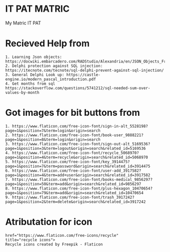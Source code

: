 # IT PAT MATRIC
 My Matric IT PAT

# Recieved Help from
    1. Learning Json objects: https://docwiki.embarcadero.com/RADStudio/Alexandria/en/JSON_Objects_Framework
    2. Delphi protection against SQL injection: https://itecnote.com/tecnote/sql-delphi-prevent-against-sql-injection/ 
    3. General Delphi Look up: https://castle-engine.io/modern_pascal_introduction.pdf
    4. Get months from sql https://stackoverflow.com/questions/5741212/sql-needed-sum-over-values-by-month

# Got images for bit buttons from
    1. https://www.flaticon.com/free-icon-font/sign-in-alt_5528198?page=1&position=7&term=login&origin=search
    2. https://www.flaticon.com/free-icon-font/book-user_9888221?page=1&position=8&term=login&origin=search
    3. https://www.flaticon.com/free-icon-font/sign-out-alt_5169536?page=1&position=3&term=logout&origin=search&related_id=5169536
    4. https://www.flaticon.com/free-icon-font/recycle_5068970?page=1&position=4&term=recycle&origin=search&related_id=5068970
    5. https://www.flaticon.com/free-icon-font/key_3914475?page=1&position=7&term=password&origin=search&related_id=3914475
    6. https://www.flaticon.com/free-icon-font/user-add_3917582?page=1&position=4&term=add+user&origin=search&related_id=3917582
    7. https://www.flaticon.com/free-icon-font/books-medical_9856297?page=1&position=50&term=add&origin=search&related_id=9856297
    8. https://www.flaticon.com/free-icon-font/plus-hexagon_10470654?page=1&position=79&term=add&origin=search&related_id=10470654
    9. https://www.flaticon.com/free-icon-font/trash_3917242?page=1&position=2&term=delete&origin=search&related_id=3917242

# Atributation for icon
    href="https://www.flaticon.com/free-icons/recycle" 
    title="recycle icons">
    Recycle icons created by Freepik - Flaticon